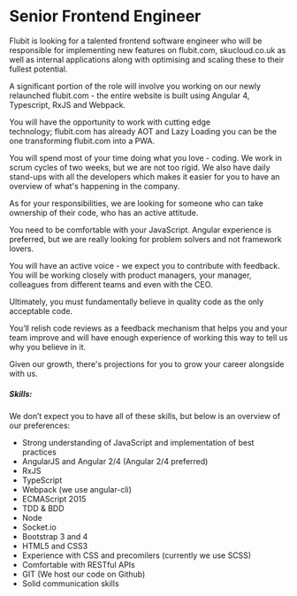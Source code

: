 Senior Frontend Engineer
===========================

Flubit is looking for a talented frontend software engineer who will be responsible for implementing new features on flubit.com, skucloud.co.uk as well as internal applications along with optimising and scaling these to their fullest potential. 

A significant portion of the role will involve you working on our newly relaunched flubit.com - the entire website is built using Angular 4, Typescript, RxJS and Webpack. 

You will have the opportunity to work with cutting edge technology; flubit.com has already AOT and Lazy Loading you can be the one transforming flubit.com into a PWA.

You will spend most of your time doing what you love - coding. We work in scrum cycles of two weeks, but we are not too rigid. We also have daily stand-ups with all the developers which makes it easier for you to have an overview of what's happening in the company.

As for your responsibilities, we are looking for someone who can take ownership of their code, who has an active attitude.

You need to be comfortable with your JavaScript. Angular experience is preferred, but we are really looking for problem solvers and not framework lovers.

You will have an active voice - we expect you to contribute with feedback. You will be working closely with product managers, your manager, colleagues from different teams and even with the CEO.

Ultimately, you must fundamentally believe in quality code as the only acceptable code.

You’ll relish code reviews as a feedback mechanism that helps you and your team improve and will have enough experience of working this way to tell us why you believe in it.

Given our growth, there's projections for you to grow your career alongside with us.


##### Skills:
We don’t expect you to have all of these skills, but below is an overview of our preferences:

* Strong understanding of JavaScript and implementation of best practices
* AngularJS and Angular 2/4 (Angular 2/4 preferred)
* RxJS
* TypeScript
* Webpack (we use angular-cli)
* ECMAScript 2015
* TDD & BDD
* Node
* Socket.io
* Bootstrap 3 and 4
* HTML5 and CSS3
* Experience with CSS and precomilers (currently we use SCSS)
* Comfortable with RESTful APIs
* GIT (We host our code on Github)
* Solid communication skills 

